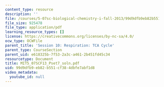 ```yaml
---
content_type: resource
description: ''
file: /courses/5-07sc-biological-chemistry-i-fall-2013/99d9dfb9eb82b551cf384dbfe7abf1d8_MIT5_07SCF13_Pset7_soln.pdf
file_size: 925478
file_type: application/pdf
learning_resource_types: []
license: https://creativecommons.org/licenses/by-nc-sa/4.0/
ocw_type: OCWFile
parent_title: 'Session 10: Respiration: TCA Cycle'
parent_type: CourseSection
parent_uid: e618325b-7f53-2a3c-a461-2b451fd45c34
resourcetype: Document
title: MIT5_07SCF13_Pset7_soln.pdf
uid: 99d9dfb9-eb82-b551-cf38-4dbfe7abf1d8
video_metadata:
  youtube_id: null
---
```

